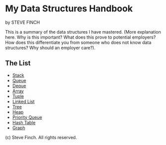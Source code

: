 # My Data Structures Handbook

by STEVE FINCH

This is a summary of the data structures I have mastered. (More explanation here.
Why is this important? What does this prove to potential employers? How does this
differentiate you from someone who does not know data structures? Why should an
employer care?).

## The List

* [Stack](stack.md)
* [Queue](queue.md)
* [Deque](deque.md)
* [Array](array.md)
* [Tuple](tuple.md)
* [Linked List](linked_list.md)
* [Tree](tree.md)
* [Heap](heap.md)
* [Priority Queue](priority_queue.md)
* [Hash Table](hast_table.md)
* [Graph](graph.md)

(c) Steve Finch. All rights reserved.
